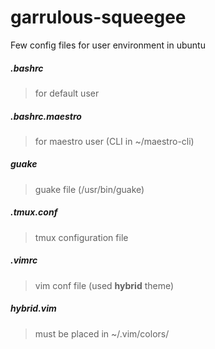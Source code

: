 # garrulous-squeegee
Few config files for user environment in ubuntu

##### .bashrc
> for default user

##### .bashrc.maestro
> for maestro user (CLI in ~/maestro-cli)

##### guake 
> guake file (/usr/bin/guake)

##### .tmux.conf
> tmux configuration file

##### .vimrc
> vim conf file (used **hybrid** theme)

##### hybrid.vim
>must be placed in ~/.vim/colors/

